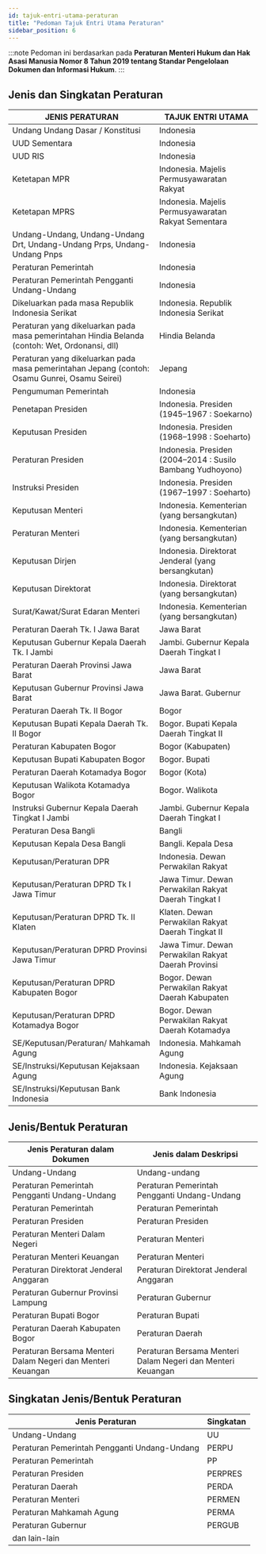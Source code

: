 ```yaml
---
id: tajuk-entri-utama-peraturan
title: "Pedoman Tajuk Entri Utama Peraturan"
sidebar_position: 6
---
```


:::note
Pedoman ini berdasarkan pada **Peraturan Menteri Hukum dan Hak Asasi Manusia Nomor 8 Tahun 2019 tentang Standar Pengelolaan Dokumen dan Informasi Hukum**.
:::

## Jenis dan Singkatan Peraturan

| JENIS PERATURAN                                                                                | TAJUK ENTRI UTAMA                                          |
| ---------------------------------------------------------------------------------------------- | ---------------------------------------------------------- |
| Undang Undang Dasar / Konstitusi                                                               | Indonesia                                                  |
| UUD Sementara                                                                                  | Indonesia                                                  |
| UUD RIS                                                                                        | Indonesia                                                  |
| Ketetapan MPR                                                                                  | Indonesia. Majelis Permusyawaratan Rakyat                  |
| Ketetapan MPRS                                                                                 | Indonesia. Majelis Permusyawaratan Rakyat Sementara        |
| Undang-Undang, Undang-Undang Drt, Undang-Undang Prps, Undang-Undang Pnps                       | Indonesia                                                  |
| Peraturan Pemerintah                                                                           | Indonesia                                                  |
| Peraturan Pemerintah Pengganti Undang-Undang                                                   | Indonesia                                                  |
| Dikeluarkan pada masa Republik Indonesia Serikat                                               | Indonesia. Republik Indonesia Serikat                      |
| Peraturan yang dikeluarkan pada masa pemerintahan Hindia Belanda (contoh: Wet, Ordonansi, dll) | Hindia Belanda                                             |
| Peraturan yang dikeluarkan pada masa pemerintahan Jepang (contoh: Osamu Gunrei, Osamu Seirei)  | Jepang                                                     |
| Pengumuman Pemerintah                                                                          | Indonesia                                                  |
| Penetapan Presiden                                                                             | Indonesia. Presiden (1945–1967 : Soekarno)                 |
| Keputusan Presiden                                                                             | Indonesia. Presiden (1968–1998 : Soeharto)                 |
| Peraturan Presiden                                                                             | Indonesia. Presiden (2004–2014 : Susilo Bambang Yudhoyono) |
| Instruksi Presiden                                                                             | Indonesia. Presiden (1967–1997 : Soeharto)                 |
| Keputusan Menteri                                                                              | Indonesia. Kementerian (yang bersangkutan)                 |
| Peraturan Menteri                                                                              | Indonesia. Kementerian (yang bersangkutan)                 |
| Keputusan Dirjen                                                                               | Indonesia. Direktorat Jenderal (yang bersangkutan)         |
| Keputusan Direktorat                                                                           | Indonesia. Direktorat (yang bersangkutan)                  |
| Surat/Kawat/Surat Edaran Menteri                                                               | Indonesia. Kementerian (yang bersangkutan)                 |
| Peraturan Daerah Tk. I Jawa Barat                                                              | Jawa Barat                                                 |
| Keputusan Gubernur Kepala Daerah Tk. I Jambi                                                   | Jambi. Gubernur Kepala Daerah Tingkat I                    |
| Peraturan Daerah Provinsi Jawa Barat                                                           | Jawa Barat                                                 |
| Keputusan Gubernur Provinsi Jawa Barat                                                         | Jawa Barat. Gubernur                                       |
| Peraturan Daerah Tk. II Bogor                                                                  | Bogor                                                      |
| Keputusan Bupati Kepala Daerah Tk. II Bogor                                                    | Bogor. Bupati Kepala Daerah Tingkat II                     |
| Peraturan Kabupaten Bogor                                                                      | Bogor (Kabupaten)                                          |
| Keputusan Bupati Kabupaten Bogor                                                               | Bogor. Bupati                                              |
| Peraturan Daerah Kotamadya Bogor                                                               | Bogor (Kota)                                               |
| Keputusan Walikota Kotamadya Bogor                                                             | Bogor. Walikota                                            |
| Instruksi Gubernur Kepala Daerah Tingkat I Jambi                                               | Jambi. Gubernur Kepala Daerah Tingkat I                    |
| Peraturan Desa Bangli                                                                          | Bangli                                                     |
| Keputusan Kepala Desa Bangli                                                                   | Bangli. Kepala Desa                                        |
| Keputusan/Peraturan DPR                                                                        | Indonesia. Dewan Perwakilan Rakyat                         |
| Keputusan/Peraturan DPRD Tk I Jawa Timur                                                       | Jawa Timur. Dewan Perwakilan Rakyat Daerah Tingkat I       |
| Keputusan/Peraturan DPRD Tk. II Klaten                                                         | Klaten. Dewan Perwakilan Rakyat Daerah Tingkat II          |
| Keputusan/Peraturan DPRD Provinsi Jawa Timur                                                   | Jawa Timur. Dewan Perwakilan Rakyat Daerah Provinsi        |
| Keputusan/Peraturan DPRD Kabupaten Bogor                                                       | Bogor. Dewan Perwakilan Rakyat Daerah Kabupaten            |
| Keputusan/Peraturan DPRD Kotamadya Bogor                                                       | Bogor. Dewan Perwakilan Rakyat Daerah Kotamadya            |
| SE/Keputusan/Peraturan/ Mahkamah Agung                                                         | Indonesia. Mahkamah Agung                                  |
| SE/Instruksi/Keputusan Kejaksaan Agung                                                         | Indonesia. Kejaksaan Agung                                 |
| SE/Instruksi/Keputusan Bank Indonesia                                                          | Bank Indonesia                                             |

## Jenis/Bentuk Peraturan

| Jenis Peraturan dalam Dokumen                               | Jenis dalam Deskripsi                                       |
| ----------------------------------------------------------- | ----------------------------------------------------------- |
| Undang-Undang                                               | Undang-undang                                               |
| Peraturan Pemerintah Pengganti Undang-Undang                | Peraturan Pemerintah Pengganti Undang-Undang                |
| Peraturan Pemerintah                                        | Peraturan Pemerintah                                        |
| Peraturan Presiden                                          | Peraturan Presiden                                          |
| Peraturan Menteri Dalam Negeri                              | Peraturan Menteri                                           |
| Peraturan Menteri Keuangan                                  | Peraturan Menteri                                           |
| Peraturan Direktorat Jenderal Anggaran                      | Peraturan Direktorat Jenderal Anggaran                      |
| Peraturan Gubernur Provinsi Lampung                         | Peraturan Gubernur                                          |
| Peraturan Bupati Bogor                                      | Peraturan Bupati                                            |
| Peraturan Daerah Kabupaten Bogor                            | Peraturan Daerah                                            |
| Peraturan Bersama Menteri Dalam Negeri dan Menteri Keuangan | Peraturan Bersama Menteri Dalam Negeri dan Menteri Keuangan |

## Singkatan Jenis/Bentuk Peraturan

| Jenis Peraturan                              | Singkatan |
| -------------------------------------------- | --------- |
| Undang-Undang                                | UU        |
| Peraturan Pemerintah Pengganti Undang-Undang | PERPU     |
| Peraturan Pemerintah                         | PP        |
| Peraturan Presiden                           | PERPRES   |
| Peraturan Daerah                             | PERDA     |
| Peraturan Menteri                            | PERMEN    |
| Peraturan Mahkamah Agung                     | PERMA     |
| Peraturan Gubernur                           | PERGUB    |
| dan lain-lain                                |           |
